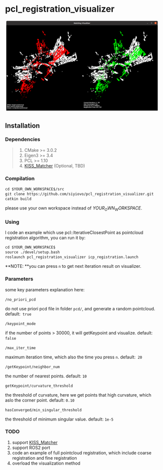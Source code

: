 # pcl_registration_visualizer

![image](https://github.com/siyiovo/pcl_registration_visualizer/blob/main/assets/visualization.png)

## Installation

### Dependencies

> 1. CMake >= 3.0.2
> 2. Eigen3 >= 3.4
> 3. PCL >= 1.10
> 4. [KISS_Matcher](https://github.com/MIT-SPARK/KISS-Matcher) (Optional, TBD)

### Compilation

```
cd $YOUR_OWN_WORKSPACE$/src
git clone https://github.com/siyiovo/pcl_registration_visualizer.git
catkin build
```

please use your own workspace instead of $YOUR_OWN_WORKSPACE$.

### Using 

I code an example which use pcl::IterativeClosestPoint as pointcloud registration algorithm, you can run it by:

```
cd $YOUR_OWN_WORKSPACE$
source ./devel/setup.bash
roslaunch pcl_registration_visualizer icp_registration.launch
```

**NOTE: **you can press `n` to get next iteration result on visualizer.

### Parameters

some key parameters explanation here:

`/no_priori_pcd`

do not use priori pcd file in folder `pcd/`, and generate a random pointcloud. default:` true`

`/keypoint_mode`

if the number of points > 30000, it will getKeypoint and visualize. default: `false`

`/max_iter_time `

maximum iteration time, which also the time you press `n`. default:` 20`

`/getKeypoint/neighbor_num `

the number of nearest points. default: `10 `

`getKeypoint/curvature_threshold`

the threshold of curvature, here we get points that high curvature, which aslo the corner point. default: `0.10 `

`hasConverged/min_singular_threshold`

the threshold of minimum singular value. default: `1e-5`

### TODO

1. support [KISS_Matcher](https://github.com/MIT-SPARK/KISS-Matcher)
2. support ROS2 port
3. code an example of full pointcloud registration, which include coarse registration and fine registration
4. overload the visualization method



